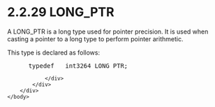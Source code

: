 <html dir="LTR" xmlns:mshelp="http://msdn.microsoft.com/mshelp" xmlns:ddue="http://ddue.schemas.microsoft.com/authoring/2003/5" xmlns:xlink="http://www.w3.org/1999/xlink" xmlns:tool="http://www.microsoft.com/tooltip">
    <head>
        <meta http-equiv="Content-Type" content="text/html; CHARSET=utf-8"></meta>
        <meta name="save" content="history"></meta>
        <title>2.2.29 LONG_PTR</title>
        <xml>
            <mshelp:toctitle title="2.2.29 LONG_PTR"></mshelp:toctitle>
            <mshelp:rltitle title="[MS-DTYP]: LONG_PTR"></mshelp:rltitle>
            <mshelp:keyword index="A" term="bbcfb0af-8349-4e98-ad26-957e1363f714"></mshelp:keyword>
            <mshelp:attr name="DCSext.ContentType" value="open specification"></mshelp:attr>
            <mshelp:attr name="AssetID" value="bbcfb0af-8349-4e98-ad26-957e1363f714"></mshelp:attr>
            <mshelp:attr name="TopicType" value="kbRef"></mshelp:attr>
            <mshelp:attr name="DCSext.Title" value="[MS-DTYP]: LONG_PTR" />
        </xml>
    </head>
    <body>
        <div id="header">
            <h1 class="heading">2.2.29 LONG_PTR</h1>
        </div>
        <div id="mainSection">
            <div id="mainBody">
                <div id="allHistory" class="saveHistory"></div>
                <div id="sectionSection0" class="section" name="collapseableSection">
                    

<p>A LONG_PTR is a long type used for pointer precision. It is
used when casting a pointer to a long type to perform pointer arithmetic.</p>

<p>This type is declared as follows:</p>

<dl>
<dd>
<div><pre> typedef __int3264 LONG_PTR;
</pre></div>
</dd></dl>


                </div>
            </div>
        </div>
    </body>
</html>